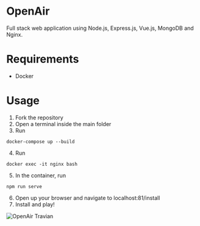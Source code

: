 # OpenAir

Full stack web application using Node.js, Express.js, Vue.js, MongoDB and Nginx.

# Requirements
- Docker

# Usage

1. Fork the repository
2. Open a terminal inside the main folder
3. Run 
```properties
docker-compose up --build
```
4. Run 
```properties
docker exec -it nginx bash
```
5. In the container, run 
```properties
npm run serve
```
6. Open up your browser and navigate to localhost:81/install
7. Install and play!

![OpenAir Travian](https://i.imgur.com/cnzcfUQ.png)
